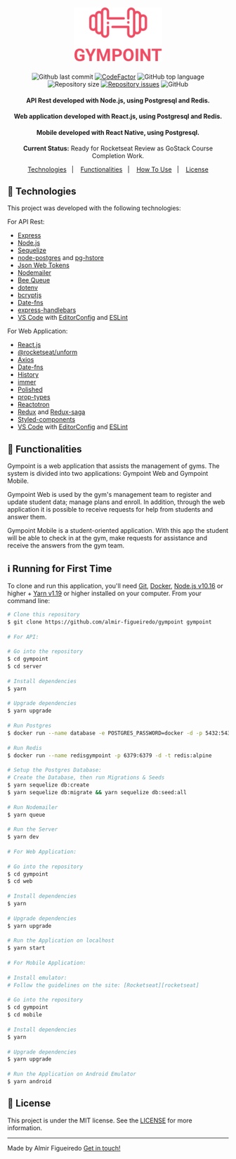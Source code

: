 <h1 align="center">
  <img alt="Gympoint" title="Gympoint" src="./web/src/assets/logo.png" width="200px" />
  <br>
</h1>

<p align="center">
<img alt="Github last commit" src="https://img.shields.io/github/last-commit/almir-figueiredo/gympoint">
<a href="https://www.codefactor.io/repository/github/almir-figueiredo/gympoint"><img src="https://www.codefactor.io/repository/github/almir-figueiredo/gympoint/badge" alt="CodeFactor" /></a>
<img alt="GitHub top language" src="https://img.shields.io/github/languages/top/almir-figueiredo/gympoint">
<img alt="Repository size" src="https://img.shields.io/github/repo-size/almir-figueiredo/gympoint.svg">
<a href="https://github.com/almir-figueiredo/gympoint/issues"><img alt="Repository issues" src="https://img.shields.io/github/issues/almir-figueiredo/gympoint.svg"></a>
<img alt="GitHub" src="https://img.shields.io/github/license/almir-figueiredo/gympoint.svg">
</p>

<h4 align="center">API Rest developed with Node.js, using Postgresql and Redis.</h4>
<h4 align="center">Web application developed with React.js, using Postgresql and Redis.</h4>
<h4 align="center">Mobile developed with React Native, using Postgresql.</h4>
<p align="center"><strong>Current Status:</strong> Ready for Rocketseat Review as GoStack Course Completion Work.</p>


<p align="center">
  <a href="#rocket-technologies">Technologies</a>&nbsp;&nbsp;&nbsp;|&nbsp;&nbsp;&nbsp;
  <a href="#construction-functionalities">Functionalities</a>&nbsp;&nbsp;&nbsp;|&nbsp;&nbsp;&nbsp;
  <a href="#information_source-runnig-for-first-time">How To Use</a>&nbsp;&nbsp;&nbsp;|&nbsp;&nbsp;&nbsp;
  <a href="#memo-license">License</a>
</p>

## :rocket: Technologies

This project was developed with the following technologies:

For API Rest:

- [Express][express]
- [Node.js][nodejs]
- [Sequelize][sequelize]
- [node-postgres][pg] and [pg-hstore][pg-hstore]
- [Json Web Tokens][jwt]
- [Nodemailer][nodemailer]
- [Bee Queue][bee]
- [dotenv][dotenv]
- [bcryptjs][bcryptjs]
- [Date-fns][date-fns]
- [express-handlebars][exphbs]
- [VS Code][vc] with [EditorConfig][vceditconfig] and [ESLint][vceslint]

For Web Application:

- [React.js][reactjs]
- [@rocketseat/unform][@rocketseat/unform]
- [Axios][axios]
- [Date-fns][date-fns]
- [History][history]
- [immer][immer]
- [Polished][polished]
- [prop-types][prop-types]
- [Reactotron][reactotron]
- [Redux][redux] and [Redux-saga][redux-saga]
- [Styled-components][styled-components]
- [VS Code][vc] with [EditorConfig][vceditconfig] and [ESLint][vceslint]

## :notebook: Functionalities

Gympoint is a web application that assists the management of gyms. The system is divided into two applications: Gympoint Web and Gympoint Mobile. 

Gympoint Web is used by the gym's management team to register and update student data; manage plans and enroll. In addition, through the web application it is possible to receive requests for help from students and answer them. 

Gympoint Mobile is a student-oriented application. With this app the student will be able to check in at the gym, make requests for assistance and receive the answers from the gym team.


## :information_source: Running for First Time

To clone and run this application, you'll need [Git](https://git-scm.com), [Docker](https://www.docker.com), [Node.js v10.16][nodejs] or higher + [Yarn v1.19][yarn] or higher installed on your computer. From your command line:

```bash
# Clone this repository
$ git clone https://github.com/almir-figueiredo/gympoint gympoint

# For API:

# Go into the repository
$ cd gympoint
$ cd server

# Install dependencies
$ yarn

# Upgrade dependencies
$ yarn upgrade

# Run Postgres
$ docker run --name database -e POSTGRES_PASSWORD=docker -d -p 5432:5432 -d postgres:11

# Run Redis
$ docker run --name redisgympoint -p 6379:6379 -d -t redis:alpine

# Setup the Postgres Database:
# Create the Database, then run Migrations & Seeds
$ yarn sequelize db:create 
$ yarn sequelize db:migrate && yarn sequelize db:seed:all

# Run Nodemailer
$ yarn queue

# Run the Server
$ yarn dev

# For Web Application:

# Go into the repository
$ cd gympoint
$ cd web

# Install dependencies
$ yarn

# Upgrade dependencies
$ yarn upgrade

# Run the Application on localhost
$ yarn start

# For Mobile Application:

# Install emulator:
# Follow the guidelines on the site: [Rocketseat][rocketseat]

# Go into the repository
$ cd gympoint
$ cd mobile

# Install dependencies
$ yarn

# Upgrade dependencies
$ yarn upgrade

# Run the Application on Android Emulator
$ yarn android

```


## :memo: License
This project is under the MIT license. See the [LICENSE](./LICENSE) for more information.

---

Made by Almir Figueiredo [Get in touch!](https://www.linkedin.com/in/almir-figueiredo-b23b53b9/)

[nodejs]: https://nodejs.org/
[yarn]: https://yarnpkg.com/
[vc]: https://code.visualstudio.com/
[vceditconfig]: https://marketplace.visualstudio.com/items?itemName=EditorConfig.EditorConfig
[vceslint]: https://marketplace.visualstudio.com/items?itemName=dbaeumer.vscode-eslint
[express]: https://expressjs.com
[sequelize]: https://sequelize.org
[pg]:https://github.com/brianc/node-postgres
[pg-hstore]: https://github.com/scarney81/pg-hstore
[jwt]: https://jwt.io/
[nodemailer]: https://nodemailer.com/about/
[bee]: https://bee-queue.com/
[dotenv]: https://github.com/motdotla/dotenv#readme
[bcryptjs]: https://github.com/dcodeIO/bcrypt.js/
[date-fns]: https://date-fns.org/
[exphbs]: https://github.com/ericf/express-handlebars
[rocketseat]: https://docs.rocketseat.dev/ambiente-react-native/introducao
[reactjs]: https://pt-br.reactjs.org/
[@rocketseat/unform]: https://github.com/Rocketseat/unform
[axios]: https://github.com/axios/axios
[history]: https://www.npmjs.com/package/history?activeTab=versions
[immer]: https://github.com/immerjs/immer
[polished]: https://github.com/styled-components/polished
[prop-types]: https://www.npmjs.com/package/prop-types
[reactotron]: https://github.com/infinitered/reactotron
[redux]: https://redux.js.org/  
[redux-saga]: https://github.com/redux-saga/redux-saga
[styled-components]: https://www.styled-components.com/


